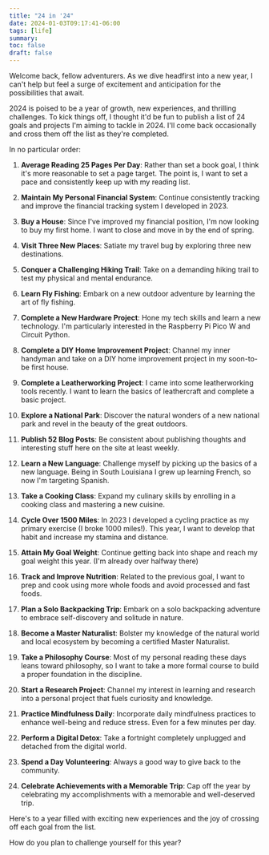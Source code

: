 ```yaml
---
title: "24 in '24"
date: 2024-01-03T09:17:41-06:00
tags: [life]
summary:
toc: false
draft: false
---
```


Welcome back, fellow adventurers. As we dive headfirst into a new year, I can't help but feel a surge of excitement and anticipation for the possibilities that await. 

2024 is poised to be a year of growth, new experiences, and thrilling challenges. To kick things off, I thought it'd be fun to publish a list of 24 goals and projects I'm aiming to tackle in 2024. I'll come back occasionally and cross them off the list as they're completed.

In no particular order:

1. **Average Reading 25 Pages Per Day**: Rather than set a book goal, I think it's more reasonable to set a page target. The point is, I want to set a pace and consistently keep up with my reading list.

1. **Maintain My Personal Financial System**: Continue consistently tracking and improve the financial tracking system I developed in 2023.

1. **Buy a House**: Since I've improved my financial position, I'm now looking to buy my first home. I want to close and move in by the end of spring.

1. **Visit Three New Places**: Satiate my travel bug by exploring three new destinations.

1. **Conquer a Challenging Hiking Trail**: Take on a demanding hiking trail to test my physical and mental endurance.

1. **Learn Fly Fishing**: Embark on a new outdoor adventure by learning the art of fly fishing.

1. **Complete a New Hardware Project**: Hone my tech skills and learn a new technology. I'm particularly interested in the Raspberry Pi Pico W and Circuit Python.

1. **Complete a DIY Home Improvement Project**: Channel my inner handyman and take on a DIY home improvement project in my soon-to-be first house.

1. **Complete a Leatherworking Project**: I came into some leatherworking tools recently. I want to learn the basics of leathercraft and complete a basic project.

1. **Explore a National Park**: Discover the natural wonders of a new national park and revel in the beauty of the great outdoors.

1. **Publish 52 Blog Posts**: Be consistent about publishing thoughts and interesting stuff here on the site at least weekly.

1. **Learn a New Language**: Challenge myself by picking up the basics of a new language. Being in South Louisiana I grew up learning French, so now I'm targeting Spanish.

1. **Take a Cooking Class**: Expand my culinary skills by enrolling in a cooking class and mastering a new cuisine.

1. **Cycle Over 1500 Miles**: In 2023 I developed a cycling practice as my primary exercise (I broke 1000 miles!). This year, I want to develop that habit and increase my stamina and distance.

1. **Attain My Goal Weight**: Continue getting back into shape and reach my goal weight this year. (I'm already over halfway there)

1. **Track and Improve Nutrition**: Related to the previous goal, I want to prep and cook using more whole foods and avoid processed and fast foods.

1. **Plan a Solo Backpacking Trip**: Embark on a solo backpacking adventure to embrace self-discovery and solitude in nature.

1. **Become a Master Naturalist**: Bolster my knowledge of the natural world and local ecosystem by becoming a certified Master Naturalist.

1. **Take a Philosophy Course**: Most of my personal reading these days leans toward philosophy, so I want to take a more formal course to build a proper foundation in the discipline.

1. **Start a Research Project**: Channel my interest in learning and research into a personal project that fuels curiosity and knowledge.

1. **Practice Mindfulness Daily**: Incorporate daily mindfulness practices to enhance well-being and reduce stress. Even for a few minutes per day.

1. **Perform a Digital Detox**: Take a fortnight completely unplugged and detached from the digital world.

1. **Spend a Day Volunteering**: Always a good way to give back to the community.

1. **Celebrate Achievements with a Memorable Trip**: Cap off the year by celebrating my accomplishments with a memorable and well-deserved trip.

Here's to a year filled with exciting new experiences and the joy of crossing off each goal from the list. 

How do you plan to challenge yourself for this year?